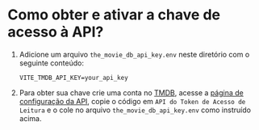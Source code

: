 # Como obter e ativar a chave de acesso à API?
1. Adicione um arquivo `the_movie_db_api_key.env` neste diretório com o seguinte conteúdo:

    ```
    VITE_TMDB_API_KEY=your_api_key
    ```

2. Para obter sua chave crie uma conta no [TMDB](https://www.themoviedb.org/), acesse a [página de configuração da API](https://www.themoviedb.org/settings/api), copie o código em `API do Token de Acesso de Leitura` e o cole no arquivo `the_movie_db_api_key.env` como instruído acima.